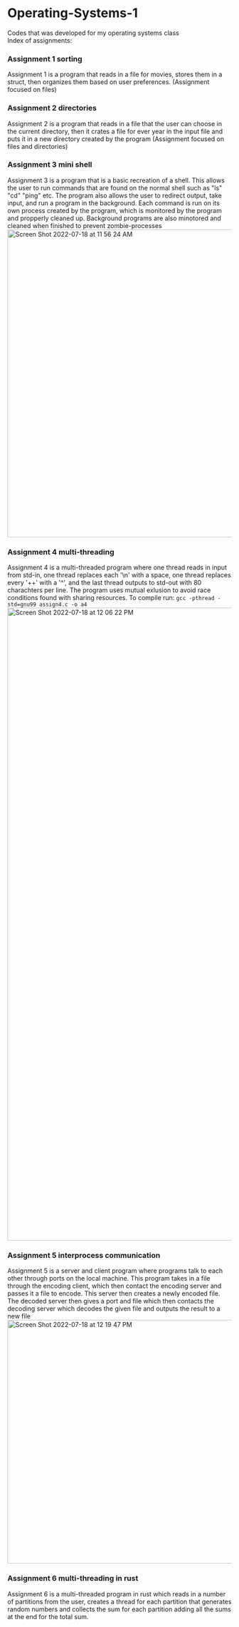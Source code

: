 # Operating-Systems-1
Codes that was developed for my operating systems class <br/>
Index of assignments:<br/>

### Assignment 1 sorting
Assignment 1 is a program that reads in a file for movies, stores them in a struct, then organizes them based on user preferences. (Assignment focused on files)<br/>

### Assignment 2 directories
Assignment 2 is a program that reads in a file that the user can choose in the current directory, then it crates a file for ever year in the input file and puts it in a new directory created by the program (Assignment focused on files and directories)<br/>

### Assignment 3 mini shell
Assignment 3 is a program that is a basic recreation of a shell. This allows the user to run commands that are found on the normal shell such as "ls" "cd" "ping" etc. The program also allows the user to redirect output, take input, and run a program in the background. Each command is run on its own process created by the program, which is monitored by the program and propperly cleaned up. Background programs are also minotored and cleaned when finished to prevent zombie-processes<br/>
<img width="691" alt="Screen Shot 2022-07-18 at 11 56 24 AM" src="https://user-images.githubusercontent.com/41707123/179583283-50ca2770-59a7-428a-8bee-932aeaeb4ce2.png">


### Assignment 4 multi-threading
Assignment 4 is a multi-threaded program where one thread reads in input from std-in, one thread replaces each '\n' with a space, one thread replaces every '++' with a '^', and the last thread outputs to std-out with 80 charachters per line. The program uses mutual exlusion to avoid race conditions found with sharing resources. To compile run: `gcc -pthread -std=gnu99 assign4.c -o a4`<br/>
<img width="1421" alt="Screen Shot 2022-07-18 at 12 06 22 PM" src="https://user-images.githubusercontent.com/41707123/179590694-9a607d06-7793-455f-a12f-bf6219f61bc2.png">


### Assignment 5 interprocess communication
Assignment 5 is a server and client program where programs talk to each other through ports on the local machine. This program takes in a file through the encoding client, which then contact the encoding server and passes it a file to encode. This server then creates a newly encoded file. The decoded server then gives a port and file which then contacts the decoding server which decodes the given file and outputs the result to a new file<br/>
<img width="547" alt="Screen Shot 2022-07-18 at 12 19 47 PM" src="https://user-images.githubusercontent.com/41707123/179600527-2d7fc721-33ed-4cd0-b552-726edc3148bf.png">


### Assignment 6 multi-threading in rust
Assignment 6 is a multi-threaded program in rust which reads in a number of partitions from the user, creates a thread for each partition that generates random numbers and collects the sum for each partition adding all the sums at the end for the total sum.<br/>
